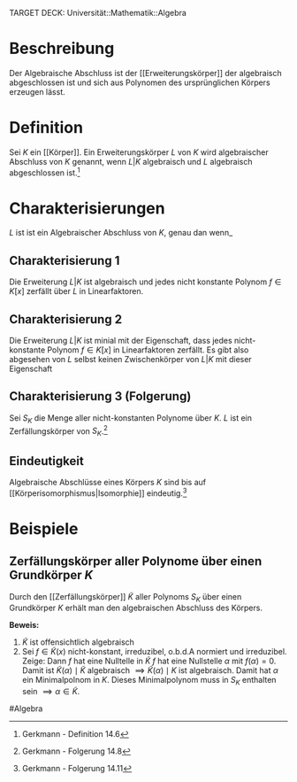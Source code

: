 TARGET DECK: Universität::Mathematik::Algebra

# Beschreibung
Der Algebraische Abschluss ist der [[Erweiterungskörper]] der algebraisch abgeschlossen ist und sich aus Polynomen des ursprünglichen Körpers erzeugen lässt.

# Definition
Sei $K$ ein [[Körper]]. Ein Erweiterungskörper $L$ von $K$ wird algebraischer Abschluss von $K$ genannt, wenn $L|K$ algebraisch und $L$ algebraisch abgeschlossen ist.[^1]


# Charakterisierungen
$L$ ist ist ein Algebraischer Abschluss von $K$, genau dan wenn_

## Charakterisierung 1
Die Erweiterung $L|K$ ist algebraisch und jedes nicht konstante Polynom $f \in K[x]$ zerfällt über $L$ in Linearfaktoren.

## Charakterisierung 2
Die Erweiterung $L|K$ ist minial mit der Eigenschaft, dass jedes nicht-konstante Polynom $f \in K[x]$ in Linearfaktoren zerfällt. Es gibt also abgesehen von $L$ selbst keinen Zwischenkörper von $L|K$ mit dieser Eigenschaft

## Charakterisierung 3 (Folgerung)
Sei $S_K$ die Menge aller nicht-konstanten Polynome über $K$. $L$ ist ein Zerfällungskörper von $S_K$.[^2]

## Eindeutigkeit
Algebraische Abschlüsse eines Körpers $K$ sind bis auf [[Körperisomorphismus|Isomorphie]] eindeutig.[^3]




# Beispiele
## Zerfällungskörper aller Polynome über einen Grundkörper $K$
Durch den [[Zerfällungskörper]] $\tilde K$ aller Polynoms $S_K$ über einen Grundkörper $K$ erhält man den algebraischen Abschluss des Körpers.

**Beweis:**
1) $\tilde K$ ist offensichtlich algebraisch
2) Sei $f \in \tilde K(x)$ nicht-konstant, irreduzibel, o.b.d.A normiert und irreduzibel. Zeige: Dann $f$ hat eine Nulltelle in $\tilde K$
   $f$ hat eine Nullstelle $\alpha$ mit $f(\alpha) = 0$. Damit ist $\tilde K(\alpha) \mid \tilde K$ algebraisch $\implies \tilde K(\alpha) \mid K$ ist algebraisch. Damit hat $\alpha$ ein Minimalpolnom in $K$. Dieses Minimalpolynom muss in $S_K$ enthalten sein $\implies \alpha \in \tilde K$.
   



#Algebra 

[^1]: Gerkmann - Definition 14.6
[^2]: Gerkmann - Folgerung 14.8
[^3]: Gerkmann - Folgerung 14.11



